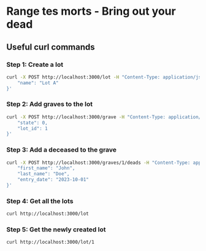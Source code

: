 # Range tes morts - Bring out your dead

## Useful curl commands

### Step 1: Create a lot

```bash
curl -X POST http://localhost:3000/lot -H "Content-Type: application/json" -d '{
    "name": "Lot A"
}'
```

### Step 2: Add graves to the lot

```bash
curl -X POST http://localhost:3000/grave -H "Content-Type: application/json" -d '{
    "state": 0,
    "lot_id": 1
}'
```

### Step 3: Add a deceased to the grave

```bash
curl -X POST http://localhost:3000/graves/1/deads -H "Content-Type: application/json" -d '{
    "first_name": "John",
    "last_name": "Doe",
    "entry_date": "2023-10-01"
}'
```

### Step 4: Get all the lots

```bash
curl http://localhost:3000/lot
```

### Step 5: Get the newly created lot

```bash
curl http://localhost:3000/lot/1
```